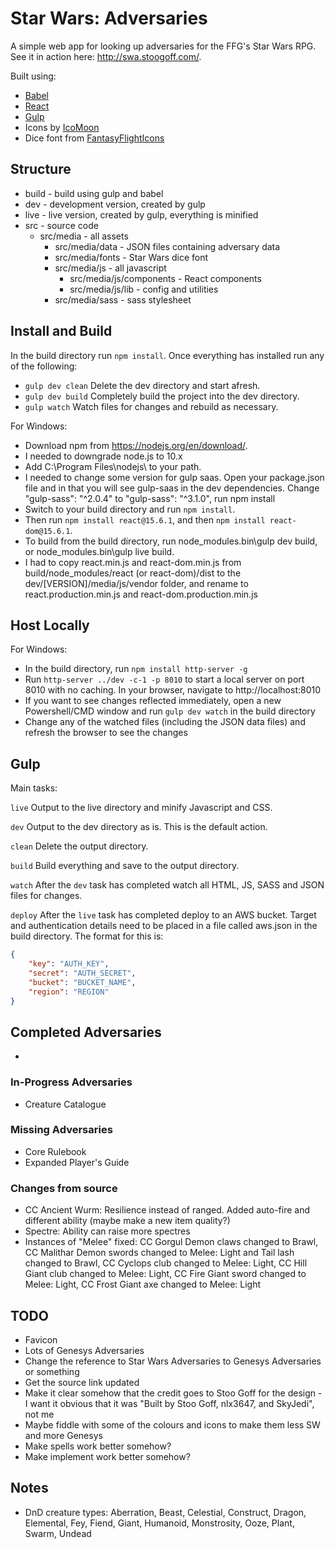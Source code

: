 
# Star Wars: Adversaries

A simple web app for looking up adversaries for the FFG's Star Wars RPG. See it in action here: http://swa.stoogoff.com/.

Built using:

- [Babel](https://babeljs.io)
- [React](https://facebook.github.io/react/)
- [Gulp](http://gulpjs.com/)
- Icons by [IcoMoon](https://icomoon.io/app/)
- Dice font from [FantasyFlightIcons](https://github.com/aflegel/FantasyFlightIcons)

## Structure

- build - build using gulp and babel
- dev - development version, created by gulp
- live - live version, created by gulp, everything is minified
- src - source code
	- src/media - all assets
		- src/media/data - JSON files containing adversary data
		- src/media/fonts - Star Wars dice font
		- src/media/js - all javascript
			- src/media/js/components - React components
			- src/media/js/lib - config and utilities
		- src/media/sass - sass stylesheet

## Install and Build

In the build directory run `npm install`. Once everything has installed run any of the following:

- `gulp dev clean` Delete the dev directory and start afresh.
- `gulp dev build` Completely build the project into the dev directory.
- `gulp watch` Watch files for changes and rebuild as necessary.

For Windows:

- Download npm from https://nodejs.org/en/download/.
- I needed to downgrade node.js to 10.x
- Add C:\Program Files\nodejs\ to your path.
- I needed to change some version for gulp saas. Open your package.json file and in that you will see gulp-saas in the dev dependencies. Change "gulp-sass": "^2.0.4" to "gulp-sass": "^3.1.0", run npm install
- Switch to your build directory and run `npm install`.
- Then run `npm install react@15.6.1`, and then `npm install react-dom@15.6.1`.
- To build from the build directory, run node_modules\.bin\gulp dev build, or node_modules\.bin\gulp live build.
- I had to copy react.min.js and react-dom.min.js from build/node_modules/react (or react-dom)/dist to the dev/[VERSION]/media/js/vendor folder, and rename to react.production.min.js and react-dom.production.min.js

## Host Locally

For Windows:

- In the build directory, run `npm install http-server -g`
- Run `http-server ../dev -c-1 -p 8010` to start a local server on port 8010 with no caching. In your browser, navigate to http://localhost:8010
- If you want to see changes reflected immediately, open a new Powershell/CMD window and run `gulp dev watch` in the build directory
- Change any of the watched files (including the JSON data files) and refresh the browser to see the changes

## Gulp

Main tasks:

`live` Output to the live directory and minify Javascript and CSS.

`dev` Output to the dev directory as is. This is the default action.

`clean` Delete the output directory.

`build` Build everything and save to the output directory.

`watch` After the `dev` task has completed watch all HTML, JS, SASS and JSON files for changes.

`deploy` After the `live` task has completed deploy to an AWS bucket. Target and authentication details need to be placed in a file called aws.json in the build directory. The format for this is:

``` JSON
{
	"key": "AUTH_KEY",
	"secret": "AUTH_SECRET",
	"bucket": "BUCKET_NAME",
	"region": "REGION"
}

```

## Completed Adversaries

- 

### In-Progress Adversaries

- Creature Catalogue

### Missing Adversaries

- Core Rulebook
- Expanded Player's Guide

### Changes from source

- CC Ancient Wurm: Resilience instead of ranged. Added auto-fire and different ability (maybe make a new item quality?)
- Spectre: Ability can raise more spectres
- Instances of "Melee" fixed: CC Gorgul Demon claws changed to Brawl, CC Malithar Demon swords changed to Melee: Light and Tail lash changed to Brawl, CC Cyclops club changed to Melee: Light, CC Hill Giant club changed to Melee: Light, CC Fire Giant sword changed to Melee: Light, CC Frost Giant axe changed to Melee: Light

## TODO

- Favicon
- Lots of Genesys Adversaries
- Change the reference to Star Wars Adversaries to Genesys Adversaries or something
- Get the source link updated
- Make it clear somehow that the credit goes to Stoo Goff for the design - I want it obvious that it was "Built by Stoo Goff, nlx3647, and SkyJedi", not me
- Maybe fiddle with some of the colours and icons to make them less SW and more Genesys
- Make spells work better somehow?
- Make implement work better somehow?

## Notes
- DnD creature types: Aberration, Beast, Celestial, Construct, Dragon, Elemental, Fey, Fiend, Giant, Humanoid, Monstrosity, Ooze, Plant, Swarm, Undead

